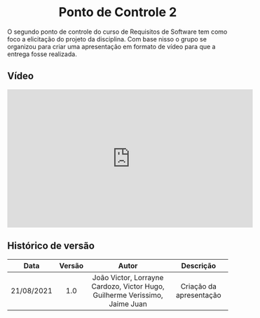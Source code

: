 # <center> Ponto de Controle 2

O segundo ponto de controle do curso de Requisitos de Software tem como foco a elicitação do projeto da disciplina. Com base nisso o grupo se organizou para criar uma apresentação em formato de vídeo para que a entrega fosse realizada.

## Vídeo

<iframe width="560" height="315" src="https://www.youtube.com/embed/BvP5-kLwtSc" title="YouTube video player" frameborder="0" allow="accelerometer; autoplay; clipboard-write; encrypted-media; gyroscope; picture-in-picture" allowfullscreen></iframe>

## Histórico de versão
| Data | Versão | Autor | Descrição |
| :-:|:-:|:-:|:-: |
| 21/08/2021 | 1.0 | João Victor, Lorrayne Cardozo, Victor Hugo, Guilherme Verissimo, Jaime Juan | Criação da apresentação |
